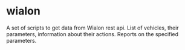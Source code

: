 # **wialon**

A set of scripts to get data from Wialon rest api. List of vehicles, their parameters, information about their actions.
Reports on the specified parameters.